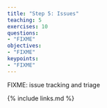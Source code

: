 ```yaml
---
title: "Step 5: Issues"
teaching: 5
exercises: 10
questions:
- "FIXME"
objectives:
- "FIXME"
keypoints:
- "FIXME"
---
```


FIXME: issue tracking and triage

{% include links.md %}
